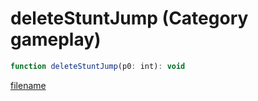 # deleteStuntJump (Category gameplay)

```js
function deleteStuntJump(p0: int): void
```

[filename](deleteStuntJump_m.md ':include')